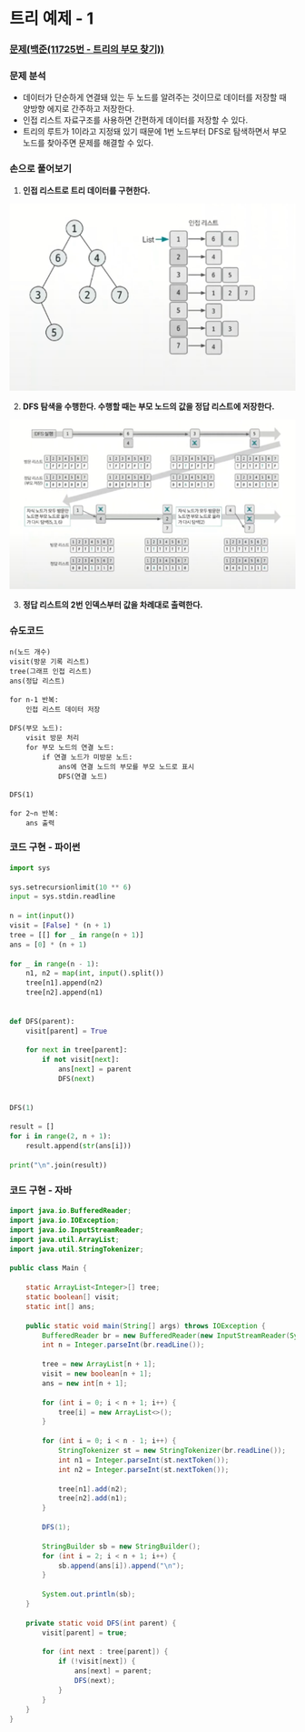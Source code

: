 # 트리 예제 - 1

### [문제(백준(11725번 - 트리의 부모 찾기))](https://www.acmicpc.net/problem/11725)

### 문제 분석
- 데이터가 단순하게 연결돼 있는 두 노드를 알려주는 것이므로 데이터를 저장할 때 양방향 에지로 간주하고 저장한다.
- 인접 리스트 자료구조를 사용하면 간편하게 데이터를 저장할 수 있다.
- 트리의 루트가 1이라고 지정돼 있기 때문에 1번 노드부터 DFS로 탐색하면서 부모 노드를 찾아주면 문제를 해결할 수 있다.

### 손으로 풀어보기
1. **인접 리스트로 트리 데이터를 구현한다.**

![img_1.png](image/img_1.png)

2. **DFS 탐색을 수행한다. 수행할 때는 부모 노드의 값을 정답 리스트에 저장한다.**

![img_2.png](image/img_2.png)

3. **정답 리스트의 2번 인덱스부터 값을 차례대로 출력한다.**

### 슈도코드
```text
n(노드 개수)
visit(방문 기록 리스트)
tree(그래프 인접 리스트)
ans(정답 리스트)

for n-1 반복:
    인접 리스트 데이터 저장

DFS(부모 노드):
    visit 방문 처리
    for 부모 노드의 연결 노드:
        if 연결 노드가 미방문 노드:
            ans에 연결 노드의 부모를 부모 노드로 표시
            DFS(연결 노드)

DFS(1)

for 2~n 반복:
    ans 출력
```

### 코드 구현 - 파이썬
```python
import sys

sys.setrecursionlimit(10 ** 6)
input = sys.stdin.readline

n = int(input())
visit = [False] * (n + 1)
tree = [[] for _ in range(n + 1)]
ans = [0] * (n + 1)

for _ in range(n - 1):
    n1, n2 = map(int, input().split())
    tree[n1].append(n2)
    tree[n2].append(n1)


def DFS(parent):
    visit[parent] = True

    for next in tree[parent]:
        if not visit[next]:
            ans[next] = parent
            DFS(next)


DFS(1)

result = []
for i in range(2, n + 1):
    result.append(str(ans[i]))

print("\n".join(result))
```

### 코드 구현 - 자바
```java
import java.io.BufferedReader;
import java.io.IOException;
import java.io.InputStreamReader;
import java.util.ArrayList;
import java.util.StringTokenizer;

public class Main {

    static ArrayList<Integer>[] tree;
    static boolean[] visit;
    static int[] ans;
    
    public static void main(String[] args) throws IOException {
        BufferedReader br = new BufferedReader(new InputStreamReader(System.in));
        int n = Integer.parseInt(br.readLine());

        tree = new ArrayList[n + 1];
        visit = new boolean[n + 1];
        ans = new int[n + 1];

        for (int i = 0; i < n + 1; i++) {
            tree[i] = new ArrayList<>();
        }

        for (int i = 0; i < n - 1; i++) {
            StringTokenizer st = new StringTokenizer(br.readLine());
            int n1 = Integer.parseInt(st.nextToken());
            int n2 = Integer.parseInt(st.nextToken());

            tree[n1].add(n2);
            tree[n2].add(n1);
        }

        DFS(1);

        StringBuilder sb = new StringBuilder();
        for (int i = 2; i < n + 1; i++) {
            sb.append(ans[i]).append("\n");
        }

        System.out.println(sb);
    }

    private static void DFS(int parent) {
        visit[parent] = true;

        for (int next : tree[parent]) {
            if (!visit[next]) {
                ans[next] = parent;
                DFS(next);
            }
        }
    }
}
```